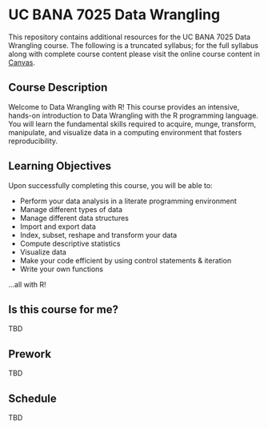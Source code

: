 UC BANA 7025 Data Wrangling
================

This repository contains additional resources for the UC BANA 7025 Data Wrangling course. The following is a truncated syllabus; for the full syllabus along with complete course content please visit the online course content in [Canvas](https://uc.instructure.com/). 


## Course Description

Welcome to Data Wrangling with R! This course provides an intensive, hands-on introduction to Data Wrangling with the R programming language. You will learn the fundamental skills required to acquire, munge, transform, manipulate, and visualize data in a computing environment that fosters reproducibility.

## Learning Objectives

Upon successfully completing this course, you will be able to:

* Perform your data analysis in a literate programming environment
* Manage different types of data
* Manage different data structures
* Import and export data
* Index, subset, reshape and transform your data
* Compute descriptive statistics
* Visualize data
* Make your code efficient by using control statements & iteration
* Write your own functions

...all with R!

## Is this course for me?

TBD

## Prework

TBD

## Schedule

TBD

